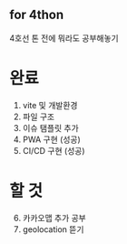 ## for 4thon
4호선 톤 전에 뭐라도 공부해놓기

# 완료
1. vite 및 개발환경
2. 파일 구조
3. 이슈 탬플릿 추가
4. PWA 구현 (성공)
5. CI/CD 구현 (성공)

# 할 것
6. 카카오맵 추가 공부
7. geolocation 뜯기
